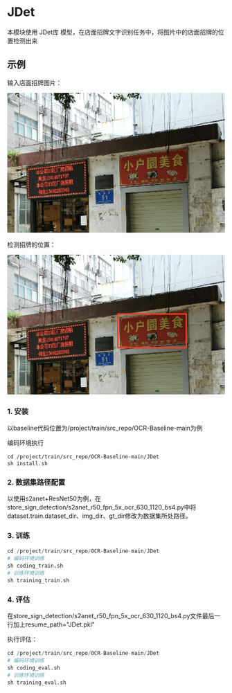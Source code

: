# JDet
本模块使用 JDet库 模型，在店面招牌文字识别任务中，将图片中的店面招牌的位置检测出来

## 示例
输入店面招牌图片：
<div style="text-align: center">
<img src="docs/images/img.png"/>
</div>

检测招牌的位置：
<div style="text-align: center">
<img src="docs/images/pred.png"/>
</div>

### 1. 安装

以baseline代码位置为/project/train/src_repo/OCR-Baseline-main为例

编码环境执行
```shell
cd /project/train/src_repo/OCR-Baseline-main/JDet
sh install.sh
```

### 2. 数据集路径配置
以使用s2anet+ResNet50为例，在store_sign_detection/s2anet_r50_fpn_5x_ocr_630_1120_bs4.py中将dataset.train.dataset_dir、img_dir、gt_dir修改为数据集所处路径。

### 3. 训练

```python
cd /project/train/src_repo/OCR-Baseline-main/JDet
# 编码环境训练
sh coding_train.sh
# 训练环境训练
sh training_train.sh
```
### 4. 评估
在store_sign_detection/s2anet_r50_fpn_5x_ocr_630_1120_bs4.py文件最后一行加上resume_path="JDet.pkl"

执行评估：
```python
cd /project/train/src_repo/OCR-Baseline-main/JDet
# 编码环境训练
sh coding_eval.sh
# 训练环境训练
sh training_eval.sh
```
